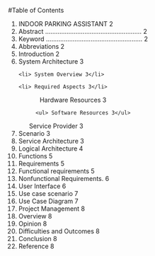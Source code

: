 #Table of Contents

<ol>
 <li> INDOOR PARKING ASSISTANT 2</li>

 <li> Abstract ...................................................... 2</li>
  
  <li>Keyword ...................................................... 2</li>
  
  <li>Abbreviations 2</li>
  
  <li> Introduction 2</li>
  
  <li> System Architecture 3</li>
 
    <li> System Overview 3</li>
  
    <li> Required Aspects 3</li>
  <ol>
     <ul> Hardware Resources 3</ul>
  
      <ul> Software Resources 3</ul>
  </ol>
      <ul> Service Provider 3 </ul>
  
  <li> Scenario 3</li>
  
  <li> Service Architecture 3</li>
  
  <li> Logical Architecture 4</li>
  
  <li> Functions 5</li>
  
<li>   Requirements 5</li>
  
 <li>  Functional requirements 5</li>
  
<li>   Nonfunctional Requirements. 6</li>
  
<li>   User Interface 6</li>
  
<li>   Use case scenario 7</li>
  
<li>   Use Case Diagram 7</li>
  
<li>   Project Management 8</li>
  
<li>   Overview 8</li>
  
<li>   Opinion 8</li>
  
<li>   Difficulties and Outcomes 8</li>
  
<li>  Conclusion 8</li>
  
<li>  Reference 8</li>
</ol>

